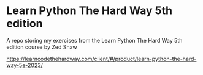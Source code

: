 # Learn Python The Hard Way 5th edition
A repo storing my exercises from the Learn Python The Hard Way 5th edition course by Zed Shaw

https://learncodethehardway.com/client/#/product/learn-python-the-hard-way-5e-2023/
